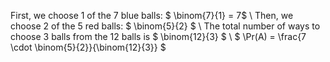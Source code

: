 First, we choose 1 of the 7 blue balls: $ \binom{7}{1} = 7$ \\
Then, we choose 2 of the 5 red balls: $ \binom{5}{2} $ \\
The total number of ways to choose 3 balls from the 12 balls is $ \binom{12}{3} $ \\
$ \Pr(A) = \frac{7 \cdot \binom{5}{2}}{\binom{12}{3}} $
